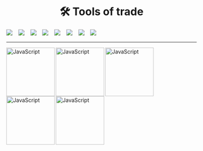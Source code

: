

<h1 align="center"> 🛠 Tools of trade</h1>
<p align="center">

  <img src="https://img.shields.io/badge/-Node.js-339933?logo=Node.js&logoColor=white&style=plastic" />&nbsp;&nbsp;&nbsp;
  <img src="https://img.shields.io/badge/-Javascript-F7DF1E?logo=javascript&logoColor=white&style=plastic" />&nbsp;&nbsp;&nbsp;
  <img src="https://img.shields.io/badge/-HTML5-E34F26?logo=html5&logoColor=white&style=plastic" />&nbsp;&nbsp;&nbsp;
  <img src="https://img.shields.io/badge/-CSS3-1572B6?logo=css3&logoColor=white&style=plastic" />&nbsp;&nbsp;&nbsp;
  <img src="https://img.shields.io/badge/-Bootstrap-7952B3?logo=bootstrap&logoColor=white&style=plastic" />&nbsp;&nbsp;&nbsp;
  <img src="https://img.shields.io/badge/-Git-F05032?logo=Git&logoColor=white&style=plastic" />&nbsp;&nbsp;&nbsp;
  <img src="https://img.shields.io/badge/-NPM-CB3837?logo=npm&logoColor=white&style=plastic" />&nbsp;&nbsp;&nbsp;
  ![](https://www.codewars.com/users/silv999r/badges/micro)
  
</p>

---



<img align="left" alt="JavaScript" width="128px" src="https://cdn3.iconfinder.com/data/icons/impossible-shapes-volume-3/128/4a-512.png" />

<img align="left" alt="JavaScript" width="128px" src="https://i.pinimg.com/originals/9b/a2/71/9ba271bda9f06336c7cb07a76d8b4c49.png" />

<img align="left" alt="JavaScript" width="128px" src="https://cdn3.iconfinder.com/data/icons/impossible-shapes-volume-3/128/1a-512.png" />

<img align="left" alt="JavaScript" width="128px" src="https://i.pinimg.com/originals/a9/dc/3a/a9dc3ab32e0be9a8a9ba5c6c728b4a00.png" />

<img align="left" alt="JavaScript" width="128px" src="https://static.thenounproject.com/png/372365-200.png" />





